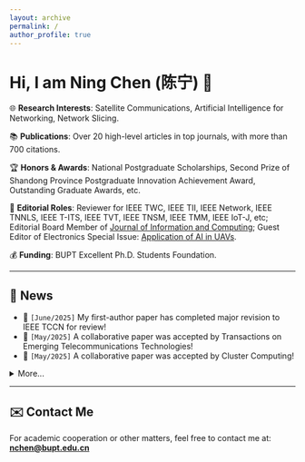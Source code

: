 ```yaml
---
layout: archive
permalink: /
author_profile: true
---
```


# Hi, I am Ning Chen (陈宁) 🌟

🌐 **Research Interests**: Satellite Communications, Artificial Intelligence for Networking, Network Slicing.

📚 **Publications**: Over 20 high-level articles in top journals, with more than 700 citations.

🏆 **Honors & Awards**: National Postgraduate Scholarships, Second Prize of Shandong Province Postgraduate Innovation Achievement Award, Outstanding Graduate Awards, etc.

📝 **Editorial Roles**: Reviewer for IEEE TWC, IEEE TII, IEEE Network, IEEE TNNLS, IEEE T-ITS, IEEE TVT, IEEE TNSM, IEEE TMM, IEEE IoT-J, etc; Editorial Board Member of [Journal of Information and Computing](https://www.hkstmpress.com/journals/JIC/); Guest Editor of Electronics Special Issue: [Application of AI in UAVs](https://www.mdpi.com/journal/electronics/special_issues/FW7A5WF45P).

💰 **Funding**: BUPT Excellent Ph.D. Students Foundation.

---

## 📰 News

- 📅 `[June/2025]` My first-author paper has completed major revision to IEEE TCCN for review!
- 📅 `[May/2025]` A collaborative paper was accepted by Transactions on Emerging Telecommunications Technologies!
- 📅 `[May/2025]` A collaborative paper was accepted by Cluster Computing!

<details>
<summary>More...</summary>
<div markdown="1">
  
- 📅 `[April/2025]` My first-author paper has completed major revision and resubmitted to IEEE TWC for review!
- 📅 `[April/2025]` My first-author paper was submitted to IEEE TWC for review!
- 📅 `[March/2025]` Guest Editor of Electronics Special Issue "[**Application of AI in UAVs**](https://www.mdpi.com/journal/electronics/special_issues/FW7A5WF45P)"
- 📅 `[March/2025]` My first-author paper received a major revision decision from IEEE TWC!
- 📅 `[January/2025]` A collaborative paper was accepted by Sensors!
- 📅 `[December/2024]` My first-author paper was submitted to IEEE TCCN for review!
- 📅 `[December/2024]` My paper was accepted by IEEE IoT-J!
- 📅 `[November/2024]` A collaborative paper was submitted to IEEE TNSE!
- 📅 `[September/2024]` A collaborative paper was accepted by IEEE TNSM!
- 📅 `[September/2024]` My first-author paper was submitted to IEEE TWC for review!
- 📅 `[August/2024]` A collaborative paper was accepted by Automated Software Engineering!
- 📅 `[July/2024]` My paper was accepted by IEEE COMST!
- 📅 `[June/2024]` A collaborative paper was accepted by China Communications!
- 📅 `[May/2024]` I received funding for BUPT Excellent Ph.D. Students Foundation!
- 📅 `[January/2024]` My paper was accepted by IEEE Network!
- 📅 `[January/2024]` My paper was accepted by IEEE TII!
- 
</div>
</details>

---

## ✉️ Contact Me

For academic cooperation or other matters, feel free to contact me at: <a href="mailto:nchen@bupt.edu.cn"><font color="red"><b>nchen@bupt.edu.cn</b></font></a>
